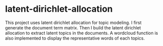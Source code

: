 # latent-dirichlet-allocation
This project uses latent dirichlet allocation for topic modeling. I first generate the document term matrix. Then I build the latent dirichlet allocation to extract latent topics in the documents. A wordcloud function is also implemented to display the representative words of each topics.
